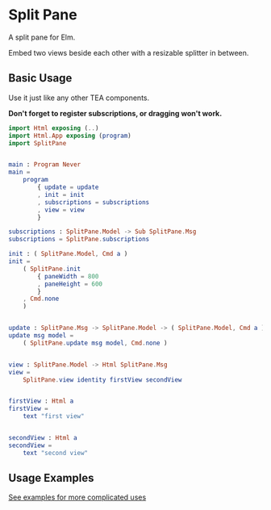 # Split Pane

A split pane for Elm.

Embed two views beside each other with a resizable splitter in between.

## Basic Usage

Use it just like any other TEA components.

**Don't forget to register subscriptions, or dragging won't work.**

```elm
import Html exposing (..)
import Html.App exposing (program)
import SplitPane


main : Program Never
main =
    program
        { update = update
        , init = init
        , subscriptions = subscriptions
        , view = view
        }

subscriptions : SplitPane.Model -> Sub SplitPane.Msg
subscriptions = SplitPane.subscriptions

init : ( SplitPane.Model, Cmd a )
init =
    ( SplitPane.init
        { paneWidth = 800
        , paneHeight = 600
        }
    , Cmd.none
    )


update : SplitPane.Msg -> SplitPane.Model -> ( SplitPane.Model, Cmd a )
update msg model =
    ( SplitPane.update msg model, Cmd.none )


view : SplitPane.Model -> Html SplitPane.Msg
view =
    SplitPane.view identity firstView secondView


firstView : Html a
firstView =
    text "first view"


secondView : Html a
secondView =
    text "second view"
```


## Usage Examples

[See examples for more complicated uses](https://github.com/doodledood/elm-split-pane/tree/master/examples)
